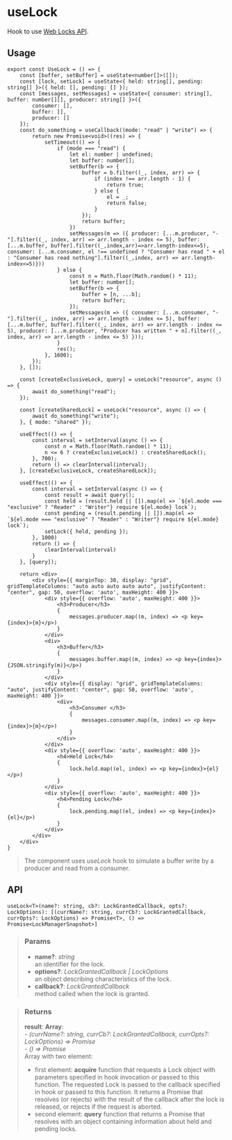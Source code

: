 # useLock
Hook to use [Web Locks API](https://developer.mozilla.org/en-US/docs/Web/API/Web_Locks_API).

## Usage

```tsx
export const UseLock = () => {
	const [buffer, setBuffer] = useState<number[]>([]);
	const [lock, setLock] = useState<{ held: string[], pending: string[] }>({ held: [], pending: [] });
	const [messages, setMessages] = useState<{ consumer: string[], buffer: number[][], producer: string[] }>({
		consumer: [],
		buffer: [],
		producer: []
	});
	const do_something = useCallback((mode: "read" | "write") => {
		return new Promise<void>((res) => {
			setTimeout(() => {
				if (mode === "read") {
					let el: number | undefined;
					let buffer: number[];
					setBuffer(b => {
						buffer = b.filter((_, index, arr) => {
							if (index !== arr.length - 1) {
								return true;
							} else {
								el = _;
								return false;
							}
						});
						return buffer;
					})
					setMessages(m => ({ producer: [...m.producer, "-"].filter((_, index, arr) => arr.length - index <= 5), buffer: [...m.buffer, buffer].filter((_,index,arr)=>arr.length-index<=5), consumer: [...m.consumer, el !== undefined ? "Consumer has read " + el : "Consumer has read nothing"].filter((_,index, arr) => arr.length-index<=5)}))
				} else {
					const n = Math.floor(Math.random() * 11);
					let buffer: number[];
					setBuffer(b => {
						buffer = [n, ...b];
						return buffer;
					});
					setMessages(m => ({ consumer: [...m.consumer, "-"].filter((_, index, arr) => arr.length - index <= 5), buffer: [...m.buffer, buffer].filter((_, index, arr) => arr.length - index <= 5), producer: [...m.producer, "Producer has written " + n].filter((_, index, arr) => arr.length - index <= 5) }));
				}
				res();
			}, 1600);
		});
	}, []);

	const [createExclusiveLock, query] = useLock("resource", async () => {
		await do_something("read");
	});

	const [createSharedLock] = useLock("resource", async () => {
		await do_something("write");
	}, { mode: "shared" });

	useEffect(() => {
		const interval = setInterval(async () => {
			const n = Math.floor(Math.random() * 11);
			n <= 6 ? createExclusiveLock() : createSharedLock();
		}, 700);
		return () => clearInterval(interval);
	}, [createExclusiveLock, createSharedLock]);

	useEffect(() => {
		const interval = setInterval(async () => {
			const result = await query();
			const held = (result.held || []).map(el => `${el.mode === "exclusive" ? "Reader" : "Writer"} require ${el.mode} lock`);
			const pending = (result.pending || []).map(el => `${el.mode === "exclusive" ? "Reader" : "Writer"} require ${el.mode} lock`);
			setLock({ held, pending });
		}, 1000)
		return () => {
			clearInterval(interval)
		}
	}, [query]);

	return <div>
		<div style={{ marginTop: 30, display: "grid", gridTemplateColumns: "auto auto auto auto auto", justifyContent: "center", gap: 50, overflow: 'auto', maxHeight: 400 }}>
			<div style={{ overflow: 'auto', maxHeight: 400 }}>
				<h3>Producer</h3>
				{
					messages.producer.map((m, index) => <p key={index}>{m}</p>)
				}
			</div>
			<div>
				<h3>Buffer</h3>
				{
					messages.buffer.map((m, index) => <p key={index}>{JSON.stringify(m)}</p>)
				}
			</div>
			<div style={{ display: "grid", gridTemplateColumns: "auto", justifyContent: "center", gap: 50, overflow: 'auto', maxHeight: 400 }}>
				<div>
					<h3>Consumer </h3>
					{
						messages.consumer.map((m, index) => <p key={index}>{m}</p>)
					}
				</div>
			</div>
			<div style={{ overflow: 'auto', maxHeight: 400 }}>
				<h4>Held Lock</h4>
				{
					lock.held.map((el, index) => <p key={index}>{el}</p>)
				}
			</div>
			<div style={{ overflow: 'auto', maxHeight: 400 }}>
				<h4>Pending Lock</h4>
				{
					lock.pending.map((el, index) => <p key={index}>{el}</p>)
				}
			</div>
		</div>
	</div>
}
```

> The component uses _useLock_ hook to simulate a buffer write by a producer and read from a consumer.


## API

```tsx
useLock<T>(name?: string, cb?: LockGrantedCallback, opts?: LockOptions): [(currName?: string, currCb?: LockGrantedCallback, currOpts?: LockOptions) => Promise<T>, () => Promise<LockManagerSnapshot>]
```

> ### Params
>
> - __name?__: _string_  
an identifier for the lock.
> - __options?__: _LockGrantedCallback | LockOptions_  
an object describing characteristics of the lock.
> - __callback?__: _LockGrantedCallback_  
method called when the lock is granted.
>

> ### Returns
>
> __result__:  __Array__:  
    - _<T>(currName?: string, currCb?: LockGrantedCallback, currOpts?: LockOptions) => Promise<T>_  
    - _() => Promise<LockManagerSnapshot>_  
> Array with two element:
> - first element: __acquire__ function that requests a Lock object with parameters specified in hook invocation or passed to this function. The requested Lock is passed to the callback specified in hook or passed to this function. It returns a Promise that resolves (or rejects) with the result of the callback after the lock is released, or rejects if the request is aborted.
> - second element: __query__ function that returns a Promise that resolves with an object containing information about held and pending locks.
>